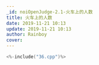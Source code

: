 ```yaml
---
_id: noiOpenJudge-2.1-火车上的人数
title: 火车上的人数
date: 2019-11-21 10:13
update: 2019-11-21 10:13
author: Rainboy
cover: 
---
```


```c
<%-include("36.cpp")%>
```
